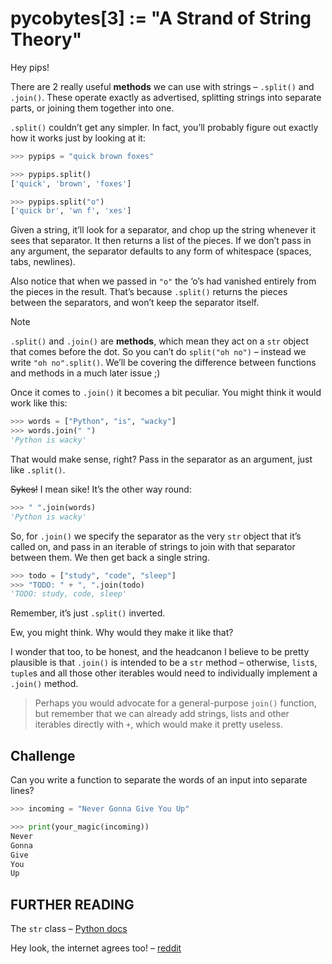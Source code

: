 # pycobytes[3] := "A Strand of String Theory"
<!-- #PYCO live!
  | index = 3
  | title = "A Strand of String Theory"
  | date = N/A
  | topics = strings / quickies / challenge
-->

Hey pips!

There are 2 really useful **methods** we can use with strings – `.split()` and `.join()`. These operate exactly as advertised, splitting strings into separate parts, or joining them together into one.

`.split()` couldn’t get any simpler. In fact, you’ll probably figure out exactly how it works just by looking at it:

```py
>>> pypips = "quick brown foxes"

>>> pypips.split()
['quick', 'brown', 'foxes']

>>> pypips.split("o")
['quick br', 'wn f', 'xes']
```

Given a string, it’ll look for a separator, and chop up the string whenever it sees that separator. It then returns a list of the pieces. If we don’t pass in any argument, the separator defaults to any form of whitespace (spaces, tabs, newlines).

Also notice that when we passed in `"o"` the ‘o’s had vanished entirely from the pieces in the result. That’s because `.split()` returns the pieces between the separators, and won’t keep the separator itself.

> [!NOTE]
> `.split()` and `.join()` are **methods**, which mean they act on a `str` object that comes before the dot. So you can’t do `split("oh no")` – instead we write `"oh no".split()`. We’ll be covering the difference between functions and methods in a much later issue ;)

Once it comes to `.join()` it becomes a bit peculiar. You might think it would work like this:

```py
>>> words = ["Python", "is", "wacky"]
>>> words.join(" ")
'Python is wacky'
```

That would make sense, right? Pass in the separator as an argument, just like `.split()`.

~~Sykes!~~ I mean sike! It’s the other way round:

```py
>>> " ".join(words)
'Python is wacky'
```

So, for `.join()` we specify the separator as the very `str` object that it’s called on, and pass in an iterable of strings to join with that separator between them. We then get back a single string.

```py
>>> todo = ["study", "code", "sleep"]
>>> "TODO: " + ", ".join(todo)
'TODO: study, code, sleep'
```

Remember, it’s just `.split()` inverted.

Ew, you might think. Why would they make it like that?

I wonder that too, to be honest, and the headcanon I believe to be pretty plausible is that `.join()` is intended to be a `str` method – otherwise, `list`s, `tuple`s and all those other iterables would need to individually implement a `.join()` method.

> Perhaps you would advocate for a general-purpose `join()` function, but remember that we can already add strings, lists and other iterables directly with `+`, which would make it pretty useless.


## Challenge

Can you write a function to separate the words of an input into separate lines?

```py
>>> incoming = "Never Gonna Give You Up"

>>> print(your_magic(incoming))
Never
Gonna
Give
You
Up
```


## FURTHER READING

The `str` class – [Python docs](https://docs.python.org/3/library/stdtypes.html#text-sequence-type-str)

Hey look, the internet agrees too! – [reddit](https://www.reddit.com/r/Python/comments/tah71m/why_is_join_the_way_it_is)
